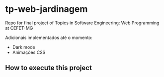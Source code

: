 # tp-web-jardinagem
Repo for final project of Topics in Software Engineering: Web Programming at CEFET-MG

Adicionais implementados até o momento:

* Dark mode
* Animações CSS

## How to execute this project


